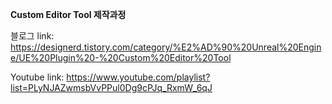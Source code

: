 **Custom Editor Tool 제작과정**

블로그 link:  https://designerd.tistory.com/category/%E2%AD%90%20Unreal%20Engine/UE%20Plugin%20-%20Custom%20Editor%20Tool

Youtube link:  https://www.youtube.com/playlist?list=PLyNJAZwmsbVvPPul0Dg9cPJq_RxmW_6qJ
